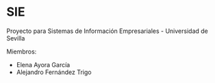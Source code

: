 # SIE
Proyecto para Sistemas de Información Empresariales - Universidad de Sevilla

Miembros:

- Elena Ayora García
- Alejandro Fernández Trigo
